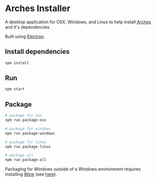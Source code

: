 # Arches Installer

A desktop application for OSX, Windows, and Linux to help install [Arches](https://github.com/archesproject/arches) and it's dependencies.

Built using [Electron](http://electron.atom.io/).

## Install dependencies

```sh
npm install
```

## Run

```sh
npm start
```

## Package

```sh
# package for osx
npm run package-osx

# package for windows
npm run package-windows

# package for linux
npm run package-linux

# package all
npm run package-all
```

Packaging for Windows outside of a Windows environment requires installing [Wine](https://www.winehq.org/) (see [here](https://github.com/maxogden/electron-packager#building-windows-apps-from-non-windows-platforms)).
